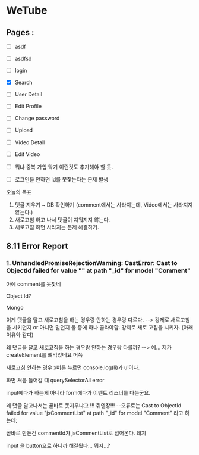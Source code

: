 # WeTube

## Pages : 

- [ ] asdf
- [ ] asdfsd
- [ ] login
- [x] Search
- [ ] User Detail
- [ ] Edit Profile
- [ ] Change password
- [ ] Upload 
- [ ] Video Detail
- [ ] Edit Video
- [ ] 뭐냐 중복 가입 막기 이런것도 추가해야 할 듯.
- [ ] 로그인을 안하면 id를 못찾는다는 문제 발생




오늘의 목표

1. 댓글 지우기 ~ DB 확인하기 (comment에서는 사라지는데, Video에서는 사라지지 않는다.)
2. 새로고침 하고 나서 댓글이 지워지지 않는다.
3. 새로고침 하면 사라지는 문제 해결하기.

## 8.11 Error Report

### 1. UnhandledPromiseRejectionWarning: CastError: Cast to ObjectId failed for value "" at path "_id" for model "Comment"

아예 comment를 못찾네

Object Id?

Mongo

이게 댓글을 달고 새로고침을 하는 경우랑 안하는 경우랑 다르다.
--> 강제로 새로고침을 시키던지 or 아니면 말던지 둘 중에 하나 골라야함. 강제로 새로 고침을 시키자. (아래 이유와 같다)

왜 댓글을 달고 새로고침을 하는 경우랑 안하는 경우랑 다를까? --> 예... 제가 createElement를 뺴먹었네요 머쓱

새로고침 안하는 경우 x버튼 누르면 console.log(li)가 ul이다. 

화면 처음 들어갈 때 querySelectorAll error

input에다가 하는게 아니라 form에다가 이벤트 리스너를 다는군요. 

왜 댓글 달고나서는 곧바로 못지우냐고 !!! 쥐엔장!!!
--오류로는 Cast to ObjectId failed for value "jsCommentList" at path "_id" for 
model "Comment" 라고 하는데; 

곧바로 만든건 commentId가 jsCommentList로 넘어온다. 왜지

input 을 button으로 하니까 해결됬다... 뭐지...?

